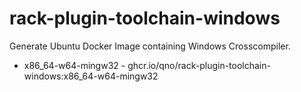 # rack-plugin-toolchain-windows
Generate Ubuntu Docker Image containing Windows Crosscompiler.

* x86_64-w64-mingw32 - ghcr.io/qno/rack-plugin-toolchain-windows:x86_64-w64-mingw32
